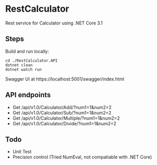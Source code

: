 # RestCalculator

Rest service for Calculator using .NET Core 3.1

## Steps

Build and run locally:

```
cd ./RestCalculator.API
dotnet clean
dotnet watch run
```

Swagger UI at https://localhost:5001/swagger/index.html

## API endpoints

- Get /api/v1.0/Calculator/Add/?num1=1&num2=2
- Get /api/v1.0/Calculator/Sub/?num1=1&num2=2
- Get /api/v1.0/Calculator/Multiple/?num1=1&num2=2
- Get /api/v1.0/Calculator/Divide/?num1=1&num2=2

## Todo

- Unit Test
- Precision control (Tried NumEval, not compatiable with .NET Core)
